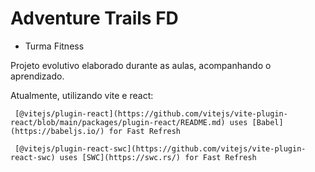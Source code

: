 # Adventure Trails FD

- Turma Fitness

Projeto evolutivo elaborado durante as aulas, acompanhando o aprendizado.

Atualmente, utilizando vite e react:
```
 [@vitejs/plugin-react](https://github.com/vitejs/vite-plugin-react/blob/main/packages/plugin-react/README.md) uses [Babel](https://babeljs.io/) for Fast Refresh
```
```
 [@vitejs/plugin-react-swc](https://github.com/vitejs/vite-plugin-react-swc) uses [SWC](https://swc.rs/) for Fast Refresh
```

